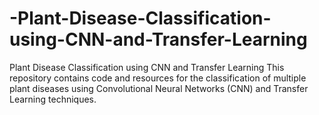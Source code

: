 # -Plant-Disease-Classification-using-CNN-and-Transfer-Learning
 Plant Disease Classification using CNN and Transfer Learning This repository contains code and resources for the classification of multiple plant diseases using Convolutional Neural Networks (CNN) and Transfer Learning techniques.

